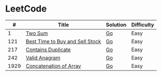 # LeetCode 

| # | Title | Solution | Difficulty |
|---|-------|----------|------------|
|1|[Two Sum](./leetcode/1.two_sum/README.md)|[Go](./leetcode/1.two_sum/1.two_sum.go)|Easy|
|121|[Best Time to Buy and Sell Stock](/leetcode/121.best_time_to_buy_and_sell_stock/README.md)|[Go](./leetcode/121.best_time_to_buy_and_sell_stock/121.best_time_to_buy_and_sell_stock.go)|Easy|
|217|[Contains Duplicate](./leetcode/217.contains_duplicate/README.md)|[Go](./leetcode/217.contains_duplicate/217.contains_duplicate.go)|Easy|
|242|[Valid Anagram](./leetcode/242.valid_anagram/README.md)|[Go](./leetcode/242.valid_anagram/242.valid_anagram.go)|Easy|
|1929|[Concatenation of Array](./leetcode/1929.concatenation_of_array/README.md)|[Go](./leetcode/1929.concatenation_of_array/1929.concatenation_of_array.go)|Easy|
